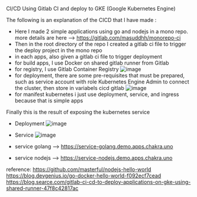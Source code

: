 CI/CD Using Gitlab CI and deploy to GKE (Google Kubernetes Engine)

The following is an explanation of the CICD that I have made :

- Here I made 2 simple applications using go and nodejs in a mono repo. more details are here --> https://gitlab.com/masuddhh/monorepo-ci
- Then in the root directory of the repo I created a gitlab ci file to trigger the deploy project in the mono repo
- in each apps, also given a gitlab ci file to trigger deployment
- for build apps, I use Docker on shared gitlab runner from Gitlab
- for registry, I use Gitlab Container Registry 
![image](https://user-images.githubusercontent.com/59553495/198093567-b3685ac8-0fac-4b75-872a-1bb3f3b8d895.png)
- for deployment, there are some pre-requisites that must be prepared, such as service account with role Kubernetes Engine Admin to connect the cluster, then store in variabels cicd gitlab
![image](https://user-images.githubusercontent.com/59553495/198094835-d68d4079-9b49-4f88-971e-071dab9e6ed6.png)
- for manifest kubernetes i just use deployment, service, and ingress because that is simple apps

Finally this is the result of exposing the kubernetes service
- Deployment 
![image](https://user-images.githubusercontent.com/59553495/198097325-25e603e7-16ab-4d42-813d-660228194e45.png)

- Service
![image](https://user-images.githubusercontent.com/59553495/198096933-2f524a16-cb51-4f0c-b4c6-b93078552b19.png)

- service golang --> https://service-golang.demo.apps.chakra.uno
- service nodejs --> https://service-nodejs.demo.apps.chakra.uno

reference: 
https://github.com/masterful/nodejs-hello-world
https://blog.devgenius.io/go-docker-hello-world-f092ecf7cead
https://blog.searce.com/gitlab-ci-cd-to-deploy-applications-on-gke-using-shared-runner-47f8c42817ac
